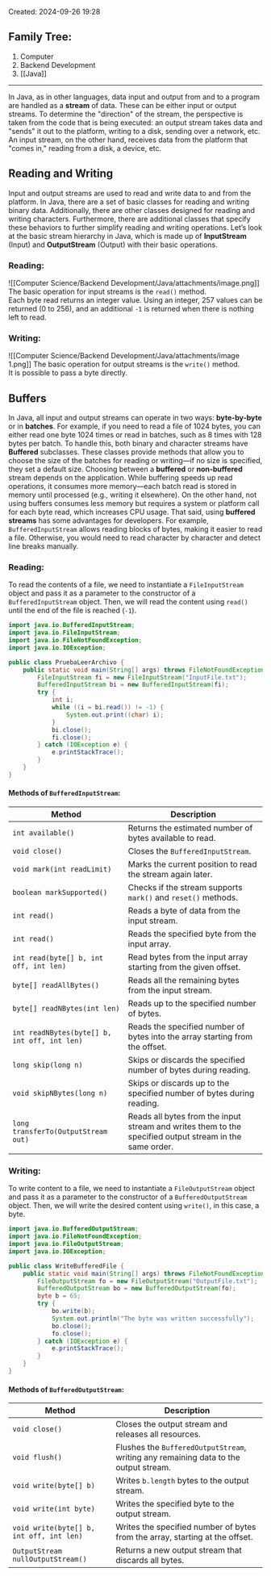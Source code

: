 Created: 2024-09-26 19:28
## Family Tree:
1. Computer
2. Backend Development
3. [[Java]]
-- -
In Java, as in other languages, data input and output from and to a program are handled as a **stream** of data. These can be either input or output streams. To determine the "direction" of the stream, the perspective is taken from the code that is being executed: an output stream takes data and "sends" it out to the platform, writing to a disk, sending over a network, etc. An input stream, on the other hand, receives data from the platform that "comes in," reading from a disk, a device, etc.
## Reading and Writing
Input and output streams are used to read and write data to and from the platform. In Java, there are a set of basic classes for reading and writing binary data. Additionally, there are other classes designed for reading and writing characters. Furthermore, there are additional classes that specify these behaviors to further simplify reading and writing operations.
Let’s look at the basic stream hierarchy in Java, which is made up of **InputStream** (Input) and **OutputStream** (Output) with their basic operations.
### Reading:
![[Computer Science/Backend Development/Java/attachments/image.png]]
The basic operation for input streams is the `read()` method.  
Each byte read returns an integer value. Using an integer, 257 values can be returned (0 to 256), and an additional `-1` is returned when there is nothing left to read.
### Writing:
![[Computer Science/Backend Development/Java/attachments/image 1.png]]
The basic operation for output streams is the `write()` method.  
It is possible to pass a byte directly.
## Buffers
In Java, all input and output streams can operate in two ways: **byte-by-byte** or in **batches**. For example, if you need to read a file of 1024 bytes, you can either read one byte 1024 times or read in batches, such as 8 times with 128 bytes per batch. To handle this, both binary and character streams have **Buffered** subclasses. These classes provide methods that allow you to choose the size of the batches for reading or writing—if no size is specified, they set a default size.
Choosing between a **buffered** or **non-buffered** stream depends on the application. While buffering speeds up read operations, it consumes more memory—each batch read is stored in memory until processed (e.g., writing it elsewhere). On the other hand, not using buffers consumes less memory but requires a system or platform call for each byte read, which increases CPU usage.
That said, using **buffered streams** has some advantages for developers. For example, `BufferedInputStream` allows reading blocks of bytes, making it easier to read a file. Otherwise, you would need to read character by character and detect line breaks manually.
### Reading:
To read the contents of a file, we need to instantiate a `FileInputStream` object and pass it as a parameter to the constructor of a `BufferedInputStream` object. Then, we will read the content using `read()` until the end of the file is reached (`-1`).
```java
import java.io.BufferedInputStream;
import java.io.FileInputStream;
import java.io.FileNotFoundException;
import java.io.IOException;

public class PruebaLeerArchivo {
    public static void main(String[] args) throws FileNotFoundException {
        FileInputStream fi = new FileInputStream("InputFile.txt");
        BufferedInputStream bi = new BufferedInputStream(fi);
        try {
            int i;
            while ((i = bi.read()) != -1) {
                System.out.print((char) i);
            }
            bi.close();
            fi.close();
        } catch (IOException e) {
            e.printStackTrace();
        }
    }
}
```
#### Methods of `BufferedInputStream`:

| Method                                       | Description                                                                                             |
| -------------------------------------------- | ------------------------------------------------------------------------------------------------------- |
| `int available()`                            | Returns the estimated number of bytes available to read.                                                |
| `void close()`                               | Closes the `BufferedInputStream`.                                                                       |
| `void mark(int readLimit)`                   | Marks the current position to read the stream again later.                                              |
| `boolean markSupported()`                    | Checks if the stream supports `mark()` and `reset()` methods.                                           |
| `int read()`                                 | Reads a byte of data from the input stream.                                                             |
| `int read()`                                 | Reads the specified byte from the input array.                                                          |
| `int read(byte[] b, int off, int len)`       | Read bytes from the input array starting from the given offset.                                         |
| `byte[] readAllBytes()`                      | Reads all the remaining bytes from the input stream.                                                    |
| `byte[] readNBytes(int len)`                 | Reads up to the specified number of bytes.                                                              |
| `int readNBytes(byte[] b, int off, int len)` | Reads the specified number of bytes into the array starting from the offset.                            |
| `long skip(long n)`                          | Skips or discards the specified number of bytes during reading.                                         |
| `void skipNBytes(long n)`                    | Skips or discards up to the specified number of bytes during reading.                                   |
| `long transferTo(OutputStream out)`          | Reads all bytes from the input stream and writes them to the specified output stream in the same order. |

### Writing:
To write content to a file, we need to instantiate a `FileOutputStream` object and pass it as a parameter to the constructor of a `BufferedOutputStream` object. Then, we will write the desired content using `write()`, in this case, a byte.
```java
import java.io.BufferedOutputStream;
import java.io.FileNotFoundException;
import java.io.FileOutputStream;
import java.io.IOException;

public class WriteBufferedFile {
    public static void main(String[] args) throws FileNotFoundException {
        FileOutputStream fo = new FileOutputStream("OutputFile.txt");
        BufferedOutputStream bo = new BufferedOutputStream(fo);
        byte b = 65;
        try {
            bo.write(b);
            System.out.println("The byte was written successfully");
            bo.close();
            fo.close();
        } catch (IOException e) {
            e.printStackTrace();
        }
    }
}
```
#### Methods of `BufferedOutputStream`:

| Method                                   | Description                                                                          |
| ---------------------------------------- | ------------------------------------------------------------------------------------ |
| `void close()`                           | Closes the output stream and releases all resources.                                 |
| `void flush()`                           | Flushes the `BufferedOutputStream`, writing any remaining data to the output stream. |
| `void write(byte[] b)`                   | Writes `b.length` bytes to the output stream.                                        |
| `void write(int byte)`                   | Writes the specified byte to the output stream.                                      |
| `void write(byte[] b, int off, int len)` | Writes the specified number of bytes from the array, starting at the offset.         |
| `OutputStream nullOutputStream()`        | Returns a new output stream that discards all bytes.                                 |
